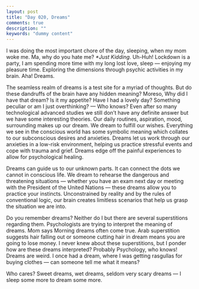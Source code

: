 ```yaml
---
layout: post
title: "Day 020, Dreams"
comments: true
description: ""
keywords: "dummy content"
---
```


I was doing the most important chore of the day, sleeping, when my mom woke me. Ma, why do you hate me? _*Just Kidding_.  Uh-Huh! Lockdown is a party, I am spending more time with my long lost love, sleep — enjoying my pleasure time. Exploring the dimensions through psychic activities in my brain. Aha! Dreams.

The seamless realm of dreams is a test site for a myriad of thoughts. But do these dandruffs of the brain have any hidden meaning? Moreso, Why did I have that dream? Is it my appetite? Have I had a lovely day? Something peculiar or am I just overthinking? — Who knows? Even after so many technological advanced studies we still don’t have any definite answer but we have some interesting theories. Our daily routines, aspiration, mood, surrounding makes up our dream. We dream to fulfill our wishes. Everything we see in the conscious world has some symbolic meaning which collates to our subconscious desires and anxieties. Dreams let us work through our anxieties in a low-risk environment, helping us practice stressful events and cope with trauma and grief. Dreams edge off the painful experiences to allow for psychological healing.

Dreams can guide us to our unknown parts. It can connect the dots we cannot in conscious life. We dream to rehearse the dangerous and threatening situations — whether you have an exam next day or meeting with the President of the United Nations — these dreams allow you to practice your instincts. Unconstrained by reality and by the rules of conventional logic, our brain creates limitless scenarios that help us grasp the situation we are into.

Do you remember dreams? Neither do I but there are several superstitions regarding them. Psychologists are trying to interpret the meaning of dreams. Mom says Morning dreams often come true. Arab superstition suggests hair falling out or someone cutting hair in dream means you are going to lose money. I never knew about these superstitions, but I ponder how are these dreams interpreted? Probably Psychology, who knows! Dreams are weird. I once had a dream, where I was getting rasgullas for buying clothes — can someone tell me what it means? 

Who cares? Sweet dreams, wet dreams, seldom very scary dreams — I sleep some more to dream some more.



